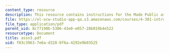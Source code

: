 ```yaml
---
content_type: resource
description: This resource contains instructions for the Made Public assignment.
file: https://ol-ocw-studio-app-qa.s3.amazonaws.com/courses/4-301-introduction-to-the-visual-arts-spring-2007/f03c39637e6ad3280f6a4292e9b03525_assn3.pdf
file_type: application/pdf
parent_uid: 8c77198b-5306-43e0-e057-28b019b4e522
resourcetype: Document
title: assn3.pdf
uid: f03c3963-7e6a-d328-0f6a-4292e9b03525
---
```

